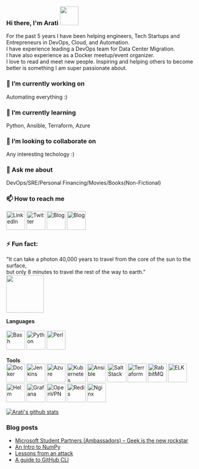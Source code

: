 ### Hi there, I'm Arati <img src="https://media.giphy.com/media/20PA8HwdrWlgL6AzbU/giphy.gif" width="50">
For the past 5 years I have been helping engineers, Tech Startups and Entrepreneurs in DevOps, Cloud, and Automation.<br/>
I have experience leading a DevOps team for Data Center Migration.<br/>
I have also experience as a Docker meetup/event organizer.<br/>
I love to read and meet new people. Inspiring and helping others to become better is something I am super passionate about. 


### 🔭 I’m currently working on
Automating everything :)
### 🌱 I’m currently learning
Python, Ansible, Terraform, Azure
### 👯 I’m looking to collaborate on
Any interesting techology :)
### 💬 Ask me about
DevOps/SRE/Personal Financing/Movies/Books(Non-Fictional)
### 📫 How to reach me
[<img title="LinkedIn" width="50px" src="https://cdn.jsdelivr.net/npm/simple-icons@3.1.0/icons/linkedin.svg" />](https://www.linkedin.com/in/aratikulkarni7/)
[<img title="Twitter" width="50px" src="https://cdn.jsdelivr.net/npm/simple-icons@3.1.0/icons/twitter.svg" />](https://twitter.com/apassionatechiev)
[<img title="Blog" width="50px" src="https://cdn.jsdelivr.net/npm/simple-icons@3.1.0/icons/wordpress.svg" />](https://apassionatechie.wordpress.com/)
[<img title="Blog" width="50px" src="https://cdn.jsdelivr.net/npm/simple-icons@3.1.0/icons/stackoverflow.svg" />](https://stackoverflow.com/users/7840437/arati-kulkarni)
### ⚡ Fun fact:
"It can take a photon 40,000 years to travel from the core of the sun to the surface, <br/>
but only 8 minutes to travel the rest of the way to earth." <br/>
<img src="https://media.giphy.com/media/4bpK2k0Yru5Us/giphy.gif" width="100">

**Languages**<br/><br/>
<img title="Bash" width="50px" src="https://cdn.jsdelivr.net/npm/simple-icons@3.1.0/icons/gnubash.svg" />
<img title="Python" width="50px" src="https://cdn.jsdelivr.net/npm/simple-icons@3.1.0/icons/python.svg" />
<img title="Perl" width="50px" src="https://cdn.jsdelivr.net/npm/simple-icons@3.1.0/icons/perl.svg" />
<br/>
<br/>**Tools**<br/>
<img title="Docker" width="50px" src="https://cdn.jsdelivr.net/npm/simple-icons@3.1.0/icons/docker.svg" />
<img title="Jenkins" width="50px" src="https://cdn.jsdelivr.net/npm/simple-icons@3.1.0/icons/jenkins.svg" />
<img title="Azure" width="50px" src="https://cdn.jsdelivr.net/npm/simple-icons@3.1.0/icons/microsoftazure.svg" />
<img title="Kubernetes" width="50px" src="https://cdn.jsdelivr.net/npm/simple-icons@3.1.0/icons/kubernetes.svg" />
<img title="Ansible" width="50px" src="https://cdn.jsdelivr.net/npm/simple-icons@3.1.0/icons/ansible.svg" />
<img title="SaltStack" width="50px" src="https://cdn.jsdelivr.net/npm/simple-icons@3.1.0/icons/saltstack.svg" />
<img title="Terraform" width="50px" src="https://cdn.jsdelivr.net/npm/simple-icons@3.1.0/icons/terraform.svg" />
<img title="RabbitMQ" width="50px" src="https://cdn.jsdelivr.net/npm/simple-icons@3.1.0/icons/rabbitmq.svg" />
<img title="ELK" width="50px" src="https://cdn.jsdelivr.net/npm/simple-icons@3.1.0/icons/elastic.svg" />
<img title="Helm" width="50px" src="https://cdn.jsdelivr.net/npm/simple-icons@3.1.0/icons/helm.svg" />
<img title="Grafana" width="50px" src="https://cdn.jsdelivr.net/npm/simple-icons@3.1.0/icons/grafana.svg" />
<img title="OpenVPN" width="50px" src="https://cdn.jsdelivr.net/npm/simple-icons@3.1.0/icons/openvpn.svg" />
<img title="Redis" width="50px" src="https://cdn.jsdelivr.net/npm/simple-icons@3.1.0/icons/redis.svg" />
<img title="Nginx" width="50px" src="https://cdn.jsdelivr.net/npm/simple-icons@3.1.0/icons/nginx.svg" />

[![Arati's github stats](https://github-readme-stats.vercel.app/api?username=aratik711&show_icons=true&hide_rank=true)](https://github.com/anuraghazra/github-readme-stats)

### Blog posts
<!-- BLOG-POST-LIST:START -->
- [Microsoft Student Partners (Ambassadors) – Geek is the new rockstar](https://www.gautamkrishnar.com/microsoft-student-partners/)
- [An Intro to NumPy](https://www.gautamkrishnar.com/an-intro-to-numpy/)
- [Lessons from an attack](https://www.gautamkrishnar.com/lessons-from-an-attack/)
- [A guide to GitHub CLI](https://www.gautamkrishnar.com/a-guide-to-github-cli/)
<!-- BLOG-POST-LIST:END -->

<!--
**aratik711/aratik711** is a ✨ _special_ ✨ repository because its `README.md` (this file) appears on your GitHub profile.

Here are some ideas to get you started:

- 🔭 I’m currently working on ...
- 🌱 I’m currently learning ...
- 👯 I’m looking to collaborate on ...
- 🤔 I’m looking for help with ...
- 💬 Ask me about ...
- 📫 How to reach me: ...
- 😄 Pronouns: ...
- ⚡ Fun fact: ...
-->
